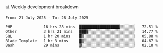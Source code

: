 📊 Weekly development breakdown
<!--START_SECTION:waka-->

```txt
From: 21 July 2025 - To: 28 July 2025

PHP              16 hrs 28 mins  ██████████████████░░░░░░░   72.51 %
Other            3 hrs 21 mins   ███▓░░░░░░░░░░░░░░░░░░░░░   14.77 %
SQL              1 hr 20 mins    █▒░░░░░░░░░░░░░░░░░░░░░░░   05.88 %
Blade Template   1 hr 3 mins     █▒░░░░░░░░░░░░░░░░░░░░░░░   04.67 %
Bash             29 mins         ▓░░░░░░░░░░░░░░░░░░░░░░░░   02.18 %
```

<!--END_SECTION:waka-->
